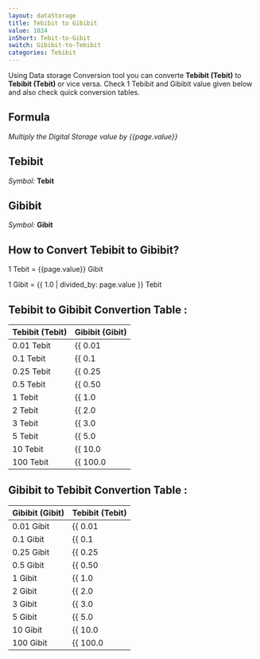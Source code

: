 ```yaml
---
layout: dataStorage
title: Tebibit to Gibibit
value: 1024
inShort: Tebit-to-Gibit
switch: Gibibit-to-Tebibit
categories: Tebibit
---
```


Using Data storage Conversion tool you can converte **Tebibit (Tebit)** to **Tebibit (Tebit)** or vice versa. Check 1 Tebibit and Gibibit value given below and also check quick conversion tables.

## Formula
*Multiply the Digital Storage value by {{page.value}}*

## Tebibit
*Symbol:* **Tebit**

## Gibibit
*Symbol:* **Gibit**

## How to Convert Tebibit to Gibibit?

1 Tebit = {{page.value}} Gibit

1 Gibit = {{ 1.0 | divided_by: page.value }} Tebit


## Tebibit to Gibibit Convertion Table :

| Tebibit (Tebit) | Gibibit (Gibit) |
| ---- | ---- |
| 0.01 Tebit | {{ 0.01 | times: page.value }} Gibit |
| 0.1 Tebit | {{ 0.1 | times: page.value }} Gibit |
| 0.25 Tebit | {{ 0.25 | times: page.value }} Gibit |
| 0.5 Tebit | {{ 0.50 | times: page.value }} Gibit |
| 1 Tebit | {{ 1.0 | times: page.value }} Gibit |
| 2 Tebit | {{ 2.0 | times: page.value }} Gibit |
| 3 Tebit | {{ 3.0 | times: page.value }} Gibit |
| 5 Tebit | {{ 5.0 | times: page.value }} Gibit |
| 10 Tebit | {{ 10.0 | times: page.value }} Gibit |
| 100 Tebit | {{ 100.0 | times: page.value }} Gibit |

## Gibibit to Tebibit Convertion Table :

| Gibibit (Gibit) | Tebibit (Tebit) |
| ---- | ---- |
| 0.01 Gibit | {{ 0.01 | divided_by: page.value }} Tebit |
| 0.1 Gibit | {{ 0.1 | divided_by: page.value }} Tebit |
| 0.25 Gibit | {{ 0.25 | divided_by: page.value }} Tebit |
| 0.5 Gibit | {{ 0.50 | divided_by: page.value }} Tebit |
| 1 Gibit | {{ 1.0 | divided_by: page.value }} Tebit |
| 2 Gibit | {{ 2.0 | divided_by: page.value }} Tebit |
| 3 Gibit | {{ 3.0 | divided_by: page.value }} Tebit |
| 5 Gibit | {{ 5.0 | divided_by: page.value }} Tebit |
| 10 Gibit | {{ 10.0 | divided_by: page.value }} Tebit |
| 100 Gibit | {{ 100.0 | divided_by: page.value }} Tebit |


<script>
document.getElementById('selectInput')[15].selected = true
document.getElementById('selectOutput')[11].selected = true
</script>
